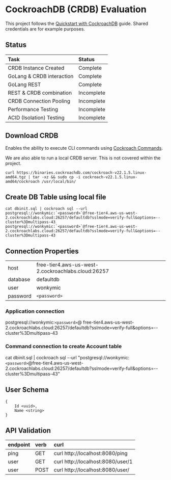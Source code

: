 # CockroachDB (CRDB) Evaluation
This project follows the [Quickstart with CockroachDB](https://www.cockroachlabs.com/docs/cockroachcloud/quickstart.html) guide. Shared credentials are for example purposes. 

## Status
| Task | Status |
| :--- | :--- |
| CRDB Instance Created | Complete |
| GoLang & CRDB interaction | Complete |
| GoLang REST | Complete |
| REST & CRDB combination | Incomplete |
| CRDB Connection Pooling | Incomplete |
| Performance Testing | Incomplete |
| ACID (Isolation) Testing | Incomplete |

## Download CRDB
Enables the ability to execute CLI commands using [Cockroach Commands](https://www.cockroachlabs.com/docs/stable/cockroach-commands.html).

We are also able to run a local CRDB server. This is not covered within the project.

```
curl https://binaries.cockroachdb.com/cockroach-v22.1.5.linux-amd64.tgz | tar -xz && sudo cp -i cockroach-v22.1.5.linux-amd64/cockroach /usr/local/bin/
```

## Create DB Table using local file
```
cat dbinit.sql | cockroach sql --url postgresql://wonkymic:`<password>`@free-tier4.aws-us-west-2.cockroachlabs.cloud:26257/defaultdb?sslmode=verify-full&options=--cluster%3Dmultipass-43
postgresql://wonkymic:`<password>`@free-tier4.aws-us-west-2.cockroachlabs.cloud:26257/defaultdb?sslmode=verify-full&options=--cluster%3Dmultipass-43
```

## Connection Properties
| | |
| :--- | :--- |
| host | free-tier4.aws-us-west-2.cockroachlabs.cloud:26257 |
| database | defaultdb |
| user | wonkymic | 
| password | `<password>` |

### Application connection
postgresql://wonkymic:`<password>`@
free-tier4.aws-us-west-2.cockroachlabs.cloud:26257/defaultdb?sslmode=verify-full&options=--cluster%3Dmultipass-43

### Command connection to create Account table
cat dbinit.sql | cockroach sql --url "postgresql://wonkymic:`<password>`@free-tier4.aws-us-west-2.cockroachlabs.cloud:26257/defaultdb?sslmode=verify-full&options=--cluster%3Dmultipass-43"

## User Schema
```
{
    Id <uuid>,
    Name <string>
}
```

## API Validation
| endpoint | verb | curl | 
| :--- | :--- | :--- |
| ping | GET | curl http://localhost:8080/ping |
| user | GET | curl http://localhost:8080/user/1 |
| user | POST | curl http://localhost:8080/user/ |
